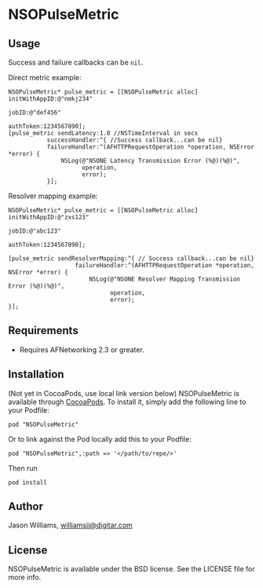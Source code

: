 # NSOPulseMetric


## Usage

Success and failure callbacks can be `nil`.

Direct metric example:

	NSOPulseMetric* pulse_metric = [[NSOPulseMetric alloc] initWithAppID:@"nmkj234"
	                                                               jobID:@"def456"
	                                                           authToken:1234567890];
    [pulse_metric sendLatency:1.0 //NSTimeInterval in secs
               successHandler:^{ //Success callback...can be nil}
               failureHandler:^(AFHTTPRequestOperation *operation, NSError *error) {
                   NSLog(@"NSONE Latency Transmission Error (%@)(%@)",
                         operation,
                         error);
               }];

Resolver mapping example:

	NSOPulseMetric* pulse_metric = [[NSOPulseMetric alloc] initWithAppID:@"zxs123"
	                                                               jobID:@"abc123"
	                                                           authToken:1234567890];
        
    [pulse_metric sendResolverMapping:^{ // Success callback...can be nil}
                       failureHandler:^(AFHTTPRequestOperation *operation, NSError *error) {
                           NSLog(@"NSONE Resolver Mapping Transmission Error (%@)(%@)",
                                 operation,
                                 error);
    }];
	

## Requirements

* Requires AFNetworking 2.3 or greater.

## Installation

(Not yet in CocoaPods, use local link version below) NSOPulseMetric is available through [CocoaPods](http://cocoapods.org). To install
it, simply add the following line to your Podfile:

    pod "NSOPulseMetric"
	
Or to link against the Pod locally add this to your Podfile:

	pod "NSOPulseMetric",:path => '</path/to/repo/>'
	
Then run 

	pod install

## Author

Jason Williams, williamsjj@digitar.com

## License

NSOPulseMetric is available under the BSD license. See the LICENSE file for more info.

